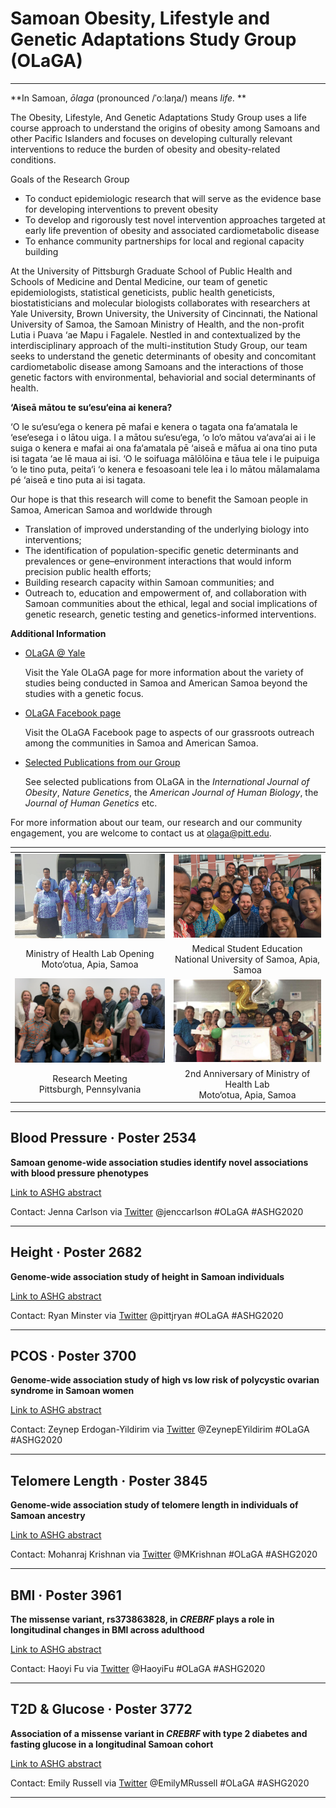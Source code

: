 # Samoan Obesity, Lifestyle and Genetic Adaptations Study Group (OLaGA)

---

**In Samoan, *ōlaga* (pronounced /ˈoːlaŋa/) means *life.* **

The Obesity, Lifestyle, And Genetic Adaptations Study Group uses a life course approach to understand the origins of obesity among Samoans and other Pacific Islanders and focuses on developing culturally relevant interventions to reduce the burden of obesity and obesity-related conditions.

Goals of the Research Group

* To conduct epidemiologic research that will serve as the evidence base for developing interventions to prevent obesity
* To develop and rigorously test novel intervention approaches targeted at early life prevention of obesity and associated cardiometabolic disease
* To enhance community partnerships for local and regional capacity building

At the University of Pittsburgh Graduate School of Public Health and Schools of Medicine and Dental Medicine, our team of genetic epidemiologists, statistical geneticists, public health geneticists, biostatisticians and molecular biologists collaborates with researchers at Yale University, Brown University, the University of Cincinnati, the National University of Samoa, the Samoan Ministry of Health, and the non-profit Lutia i Puava ‘ae Mapu i Fagalele. Nestled in and contextualized by the interdisciplinary approach of the multi-institution Study Group, our team seeks to understand the genetic determinants of obesity and concomitant cardiometabolic disease among Samoans and the interactions of those genetic factors with environmental, behaviorial and social determinants of health.

**‘Aiseā mātou te su‘esu‘eina ai kenera?**

‘O le su‘esu‘ega o kenera pē mafai e kenera o tagata ona fa‘amatala le ‘ese‘esega i o lātou uiga. I a mātou su‘esu‘ega, ‘o lo‘o mātou va‘ava‘ai ai i le suiga o kenera e mafai ai ona fa‘amatala pē ‘aiseā e māfua ai ona tino puta isi tagata ‘ae lē maua ai isi. ‘O le soifuaga mālōlōina e tāua tele i le puipuiga ‘o le tino puta, peita‘i ‘o kenera e fesoasoani tele lea i lo mātou mālamalama pé ‘aiseā e tino puta ai isi tagata.

<!-- Why are we studying genetics? -->

<!-- Genetic studies test whether the genes of a group of people can explain differences in their characteristics. In our study, we are looking for genetic changes that can explain why some people are obese and others not. Healthy lifestyles are very important to preventing obesity, but genetics and also help us understand why some people become obese. -->

Our hope is that this research will come to benefit the Samoan people in Samoa, American Samoa and worldwide through
* Translation of improved understanding of the underlying biology into interventions;
* The identification of population-specific genetic determinants and prevalences or gene–environment interactions that would inform precision public health efforts;
* Building research capacity within Samoan communities; and
* Outreach to, education and empowerment of, and collaboration with Samoan communities about the ethical, legal and social implications of genetic research, genetic testing and genetics-informed interventions.

**Additional Information**

* [OLaGA @ Yale](https://publichealth.yale.edu/olaga/)

    Visit the Yale OLaGA page for more information about the variety of studies being conducted in Samoa and American Samoa beyond the studies with a genetic focus.

* [OLaGA Facebook page](https://www.facebook.com/YaleOlaga/)

    Visit the OLaGA Facebook page to aspects of our grassroots outreach among the communities in Samoa and American Samoa.

* [Selected Publications from our Group](https://danieleweeks.github.io/OLaGA-ASHG2020/pubs)

    See selected publications from OLaGA in the *International Journal of Obesity*, *Nature Genetics*, the *American Journal of Human Biology*, the *Journal of Human Genetics* etc.

For more information about our team, our research and our community engagement, you are welcome to contact us at [olaga@pitt.edu](mailto:olaga@pitt.edu).

|<!-- -->|<!-- -->|
|:-:|:-:|
|<img src="opening.jpg" width="400">|<img src="medschool.png" width="400">|
|Ministry of Health Lab Opening<br>Moto‘otua, Apia, Samoa|Medical Student Education<br>National University of Samoa, Apia, Samoa|
|<img src="pitt.jpeg" width="400">|<img src="twoyears.jpg" width="400">|
|Research Meeting<br>Pittsburgh, Pennsylvania|2nd Anniversary of Ministry of Health Lab<br>Moto‘otua, Apia, Samoa |

---

## Blood Pressure · Poster 2534

**Samoan genome-wide association studies identify novel associations with blood pressure phenotypes**

[Link to ASHG abstract](https://www.abstractsonline.com/pp8/#!/9070/presentation/3592)

Contact: Jenna Carlson via [Twitter](https://twitter.com/jenccarlson) @jenccarlson  #OLaGA #ASHG2020

---

## Height · Poster 2682

**Genome-wide association study of height in Samoan individuals**

[Link to ASHG abstract](https://www.abstractsonline.com/pp8/index.html#!/9070/presentation/2148)

Contact: Ryan Minster via [Twitter](https://twitter.com/pittjryan) @pittjryan #OLaGA #ASHG2020
 
---

## PCOS · Poster 3700

**Genome-wide association study of high vs low risk of polycystic ovarian syndrome in Samoan women**

[Link to ASHG abstract](https://www.abstractsonline.com/pp8/index.html#!/9070/presentation/3066)

Contact: Zeynep Erdogan-Yildirim via [Twitter](https://twitter.com/ZeynepEYildirim) @ZeynepEYildirim #OLaGA #ASHG2020
 
---

## Telomere Length · Poster 3845

**Genome-wide association study of telomere length in individuals of Samoan ancestry**

[Link to ASHG abstract](https://www.abstractsonline.com/pp8/index.html#!/9070/presentation/3213)

Contact: Mohanraj Krishnan via [Twitter](https://twitter.com/MKrishnan) @MKrishnan #OLaGA #ASHG2020
 
---

## BMI · Poster 3961

**The missense variant, rs373863828, in *CREBRF* plays a role in longitudinal changes in BMI across adulthood**

[Link to ASHG abstract](https://www.abstractsonline.com/pp8/index.html#!/9070/presentation/3250)

Contact: Haoyi Fu via [Twitter](https://twitter.com/HaoyiFu) @HaoyiFu #OLaGA #ASHG2020
 
---

## T2D & Glucose · Poster 3772

**Association of a missense variant in *CREBRF* with type 2 diabetes and fasting glucose in a longitudinal Samoan cohort**

[Link to ASHG abstract](https://www.abstractsonline.com/pp8/index.html#!/9070/presentation/3220)

Contact: Emily Russell via [Twitter](https://twitter.com/EmilyMRussell) @EmilyMRussell #OLaGA #ASHG2020
  
---
